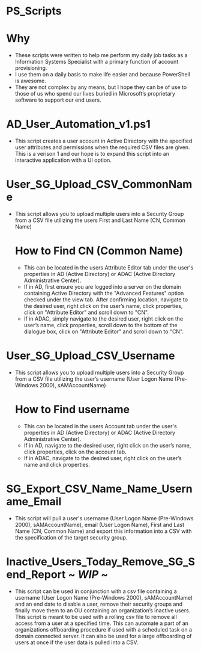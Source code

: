 # PS_Scripts

# Why
  * These scripts were written to help me perform my daily job tasks as a Information Systems Specialist with a primary function of account provisioning. 
  * I use them on a daily basis to make life easier and because PowerShell is awesome. 
  * They are not complex by any means, but I hope they can be of use to those of us who spend our lives buried in Microsoft’s proprietary software to support our end users. 

# AD_User_Automation_v1.ps1
* This script creates a user account in Active Directory with the specified user attributes and permissions when the required CSV files are given. This is a verison 1 and our hope is to expand this script into an interactive application with a UI option. 

# User_SG_Upload_CSV_CommonName
* This script allows you to upload multiple users into a Security Group from a CSV file utilizing the users First and Last Name (CN, Common Name)
  
  # How to Find CN (Common Name)
  * This can be located in the users Attribute Editor tab under the user's properties in AD (Active Directory) or ADAC (Active Directory Administrative Center).
  * If in AD, first ensure you are logged into a server on the domain containing Active Directory with the "Advanced Features" option checked under the view tab. After confirming location, navigate to the desired user, right click on the user’s name, click properties, click on "Attribute Editor" and scroll down to "CN".
  * If in ADAC, simply navigate to the desired user, right click on the user’s name, click properties, scroll down to the bottom of the dialogue box, click on "Attribute Editor" and scroll down to "CN".


# User_SG_Upload_CSV_Username
* This script allows you to upload multiple users into a Security Group from a CSV file utilizing the user’s username (User Logon Name (Pre-Windows 2000), sAMAccountName)
  
  # How to Find username
  * This can be located in the users Account tab under the user's properties in AD (Active Directory) or ADAC (Active Directory Administrative Center).
  * If in AD, navigate to the desired user, right click on the user’s name, click properties, click on the account tab. 
  * If in ADAC, navigate to the desired user, right click on the user’s name and click properties.
 
 # SG_Export_CSV_Name_Name_Username_Email
 * This script will pull a user's username (User Logon Name (Pre-Windows 2000), sAMAccountName), email (User Logon Name), First and Last Name (CN, Common Name) and export this information into a CSV with the specification of the target security group.

# Inactive_Users_Today_Remove_SG_Send_Report ~ ***WIP*** ~
* This script can be used in conjunction with a csv file containing a username (User Logon Name (Pre-Windows 2000), sAMAccountName) and an end date to disable a user, remove their security groups and finally move them to an OU containing an organization’s inactive users. This script is meant to be used with a rolling csv file to remove all access from a user at a specified time. This can automate a part of an organizations offboarding procedure if used with a scheduled task on a domain connected server. It can also be used for a large offboarding of users at once if the user data is pulled into a CSV.
